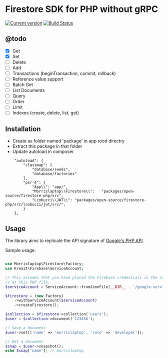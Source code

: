 # Firestore SDK for PHP without gRPC

[![Current version](https://img.shields.io/packagist/v/morrisalptop/firestore-php.svg)](https://packagist.org/packages/morrislaptop/firestore-php)
[![Build Status](https://img.shields.io/circleci/project/morrislaptop/firestore-php.svg)](https://circleci.com/gh/morrislaptop/firestore-php)

## @todo

- [x] Get
- [x] Set
- [ ] Delete
- [ ] Add
- [ ] Transactions (beginTransaction, commit, rollback)
- [ ] Reference value support
- [ ] Batch Get
- [ ] List Documents
- [ ] Query
- [ ] Order
- [ ] Limit
- [ ] Indexes (create, delete, list, get)

## Installation

* Create as folder named 'package' in app rood directry 
* Extract this package in that folder 
* Update autoload in composer 
```
    "autoload": {
        "classmap": [
            "database/seeds",
            "database/factories"
        ],
        "psr-4": {
            "App\\": "app/",
            "Morrislaptop\\Firestore\\":   "packages/open-source/firestore-php/src",
            "Lcobucci\\JWT\\": "packages/open-source/firestore-php/src/lcobucci/jwt/src/",
	    }
    },
```
## Usage

The library aims to replicate the API signature of [Google's PHP API](https://googlecloudplatform.github.io/google-cloud-php/#/docs/cloud-firestore/v0.11.0/firestore/readme).

Sample usage:

```php

use Morrislaptop\Firestore\Factory;
use Kreait\Firebase\ServiceAccount;

// This assumes that you have placed the Firebase credentials in the same directory
// as this PHP file.
$serviceAccount = ServiceAccount::fromJsonFile(__DIR__ . '/google-service-account.json');

$firestore = (new Factory)
    ->withServiceAccount($serviceAccount)
    ->createFirestore();

$collection = $firestore->collection('users');
$user = $collection->document('123456');

// Save a document
$user->set(['name' => 'morrislaptop', 'role' => 'developer']);

// Get a document
$snap = $user->snapshot();
echo $snap['name']; // morrislaptop

```
